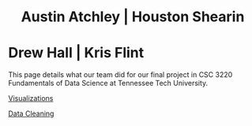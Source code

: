 # <center>Austin Atchley | Houston Shearin
# Drew Hall | Kris Flint</center>

This page details what our team did for our final project in CSC 3220 Fundamentals of Data Science at Tennessee Tech University.

<a href="https://austinatchley1.github.io/Data-Science-Team-Project/Visualization.html">Visualizations </a>

<a href="https://austinatchley1.github.io/Data-Science-Team-Project/Data-Cleaning.html">Data Cleaning </a>

